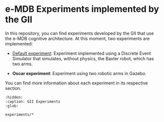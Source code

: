 # e-MDB Experiments implemented by the GII

In this repository, you can find experiments developed by the GII that use the e-MDB cognitive architecture. At this moment, two experiments are implemented:

- [Default experiment](experiments/default_experiment.md): Experiment implemented using a Discrete Event Simulator that simulates, without physics, the Baxter robot, which has two arms.

- **Oscar experiment**: Experiment using two robotic arms in Gazebo.

You can find more information about each experiment in its respective section.

```{toctree}
:hidden:
:caption: GII Experiments
:glob:

experiments/*

```
